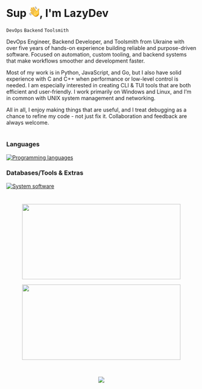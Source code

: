 <!-- <p align="center"><img src="https://user-images.githubusercontent.com/74038190/225813708-98b745f2-7d22-48cf-9150-083f1b00d6c9.gif" width="1400" height="500"></p>

<a href="https://git.io/typing-svg"><img src="https://readme-typing-svg.demolab.com?font=Fira+Code&size=50&pause=500&color=F78A13&center=true&random=false&width=1000&height=100&lines=LazyDev" alt="Typing SVG" /></a> -->

# Sup <img align="bottom" src="assets/emojis/hello.png" width="28" alt="👋">, I'm LazyDev


`DevOps` `Backend` `Toolsmith` 

DevOps Engineer, Backend Developer, and Toolsmith from Ukraine with over five years of hands-on experience building reliable and purpose-driven software. Focused on automation, custom tooling, and backend systems that make workflows smoother and development faster.

Most of my work is in Python, JavaScript, and Go, but I also have solid experience with C and C++ when performance or low-level control is needed. I am especially interested in creating CLI & TUI tools that are both efficient and user-friendly. I work primarily on Windows and Linux, and I’m in common with UNIX system management and networking.

All in all, I enjoy making things that are useful, and I treat debugging as a chance to refine my code - not just fix it. Collaboration and feedback are always welcome.

#

### Languages
[![Programming languages](https://skillicons.dev/icons?i=python,js,go,c,cpp)](https://github.com/devbutlazy)

### Databases/Tools & Extras
[![System software](https://skillicons.dev/icons?i=linux,windows,django,fastapi,flask,nodejs,cmake,git,docker,postgres,mongodb,mysql&perline=6)](https://github.com/devbutlazy)

#

<div align="center">
  <img
    src="https://github-readme-stats.vercel.app/api?username=devbutlazy&theme=tokyonight&hide_border=true&include_all_commits=true&count_private=true&show_icons=true"
    width="420" height="200" style="object-fit: cover; display: block; margin-bottom: 10px;" />

  <img
    src="https://streak-stats.vercel.app/?user=devbutlazy&theme=tokyonight&hide_border=true"
    width="420" height="200" style="object-fit: cover; display: block;" />
</div>

<br>

<p align="center">
	<img src="https://raw.githubusercontent.com/catppuccin/catppuccin/main/assets/footers/gray0_ctp_on_line.svg?sanitize=true" />
</p>

